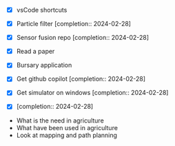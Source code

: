 - [x] vsCode shortcuts
- [x] Particle filter  [completion:: 2024-02-28]
- [x] Sensor fusion repo  [completion:: 2024-02-28]
- [x] Read a paper

- [x] Bursary application
- [x] Get github copilot  [completion:: 2024-02-28]
- [x] Get simulator on windows  [completion:: 2024-02-28]
- [x]   [completion:: 2024-02-28]

- What is the need in agriculture
- What have been used in agriculture
- Look at mapping and path planning
